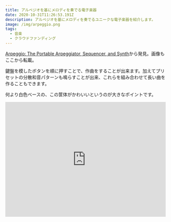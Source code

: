 ```yaml
---
title: アルペジオを基にメロディを奏でる電子楽器
date: 2020-10-31T11:26:53.191Z
description: アルペジオを基にメロディを奏でるユニークな電子楽器を紹介します。
image: /img/arpeggio.png
tags:
  - 音楽
  - クラウドファンディング
---
```

[Arpeggio: The Portable Arpeggiator, Sequencer, and Synth](https://www.kickstarter.com/projects/tangibleinstruments/arpeggio-the-portable-arpeggiator-sequencer-and-sy)から発見。画像もここから転載。

鍵盤を模したボタンを順に押すことで、作曲をすることが出来ます。加えてプリセットの分散和音パターンも鳴らすことが出来、これらを組み合わせて長い曲を作ることもできます。

何より白色ベースの、この筐体がかわいいというのが大きなポイントです。

<iframe title="vimeo-player" src="https://player.vimeo.com/video/143234795" width="100%" height="360" frameborder="0" allowfullscreen></iframe>
